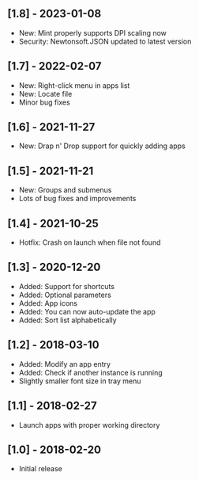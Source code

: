 ## [1.8] - 2023-01-08
- New: Mint properly supports DPI scaling now
- Security: Newtonsoft.JSON updated to latest version

## [1.7] - 2022-02-07
- New: Right-click menu in apps list
- New: Locate file
- Minor bug fixes

## [1.6] - 2021-11-27
- New: Drap n' Drop support for quickly adding apps

## [1.5] - 2021-11-21
- New: Groups and submenus
- Lots of bug fixes and improvements

## [1.4] - 2021-10-25
- Hotfix: Crash on launch when file not found

## [1.3] - 2020-12-20
- Added: Support for shortcuts
- Added: Optional parameters
- Added: App icons
- Added: You can now auto-update the app
- Added: Sort list alphabetically

## [1.2] - 2018-03-10
- Added: Modify an app entry
- Added: Check if another instance is running
- Slightly smaller font size in tray menu

## [1.1] - 2018-02-27
- Launch apps with proper working directory

## [1.0] - 2018-02-20
- Initial release